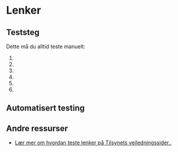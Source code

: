 # Lenker

## Teststeg
Dette må du alltid teste manuelt:

1. 
2. 
3. 
4. 
5. 
6. 

## Automatisert testing


## Andre ressurser
* [Lær mer om hvordan teste lenker på Tilsynets veiledningssider.. ](https://uu.difi.no/krav-og-regelverk/kom-i-gang/hvordan-teste-universell-utforming-av-ditt-nettsted#lenker)


